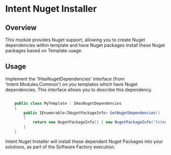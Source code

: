 # Intent Nuget Installer

## Overview

This module provides Nuget support, allowing you to create Nuget dependencies within template and have Nuget packages install these Nuget packages based on Template usage.

## Usage

Implement the 'IHasNugetDependencies' interface (from 'Intent.Modules.Common') on you templates which have Nuget dependencies. 
This interface allows you to describe this dependency.

```csharp

    public class MyTemplate : IHasNugetDependencies
    {
        public IEnumerable<INugetPackageInfo> GetNugetDependencies()
        {
            return new NugetPackageInfo[] { new NugetPackageInfo("Intent.Modules.Common", "1.2.3", "net452") };
        }
    }

```
Intent Nuget Installer will install these dependant Nuget Packages into your solutions, as part of the Software Factory execution.